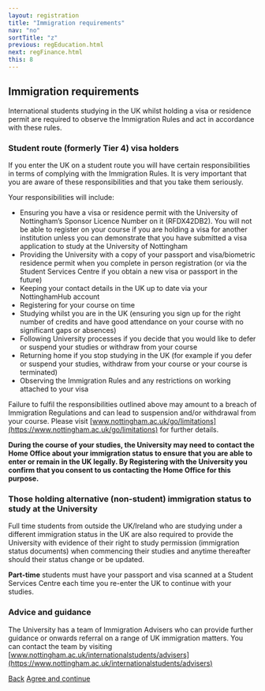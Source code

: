 ```yaml
---
layout: registration
title: "Immigration requirements"
nav: "no"
sortTitle: "z"
previous: regEducation.html
next: regFinance.html
this: 8
---
```


## Immigration requirements

International students studying in the UK whilst holding a visa or residence permit are required to observe the Immigration Rules and act in accordance with these rules.

### Student route (formerly Tier 4) visa holders

If you enter the UK on a student route you will have certain responsibilities in terms of complying with the Immigration Rules. It is very important that you are aware of these responsibilities and that you take them seriously.

Your responsibilities will include:

- Ensuring you have a visa or residence permit with the University of Nottingham’s Sponsor Licence Number on it (RFDX42DB2). You will not be able to register on your course if you are holding a visa for another institution unless you can demonstrate that you have submitted a visa application to study at the University of Nottingham
- Providing the University with a copy of your passport and visa/biometric residence permit when you complete in person registration (or via the Student Services Centre if you obtain a new visa or passport in the future)
- Keeping your contact details in the UK up to date via your NottinghamHub account
- Registering for your course on time
- Studying whilst you are in the UK (ensuring you sign up for the right number of credits and have good attendance on your course with no significant gaps or absences)
- Following University processes if you decide that you would like to defer or suspend your studies or withdraw from your course
- Returning home if you stop studying in the UK (for example if you defer or suspend your studies, withdraw from your course or your course is terminated)
- Observing the Immigration Rules and any restrictions on working attached to your visa

Failure to fulfil the responsibilities outlined above may amount to a breach of Immigration Regulations and can lead to suspension and/or withdrawal from your course.  Please visit  [www.nottingham.ac.uk/go/limitations](https://www.nottingham.ac.uk/go/limitations) for further details.

**During the course of your studies, the University may need to contact the Home Office about your immigration status to ensure that you are able to enter or remain in the UK legally. By Registering with the University you confirm that you consent to us contacting the Home Office for this purpose.**



### Those holding alternative (non-student) immigration status to study at the University

Full time students from outside the UK/Ireland who are studying under a different immigration status in the UK are also required to provide the University with evidence of their right to study permission (immigration status documents) when commencing their studies and anytime thereafter should their status change or be updated.

**Part-time** students must have your passport and visa scanned at a Student Services Centre each time you re-enter the UK to continue with your studies.



### Advice and guidance

The University has a team of Immigration Advisers who can provide further guidance or onwards referral on a range of UK immigration matters. You can contact the team by visiting [www.nottingham.ac.uk/internationalstudents/advisers](https://www.nottingham.ac.uk/internationalstudents/advisers)


<div id="buttons">
  <a class="btn btn-outline-secondary" href="{{page.previous}}">Back</a>
  <a class="btn btn-primary" type="submit" href="{{page.next}}">Agree and continue</a>
</div>
